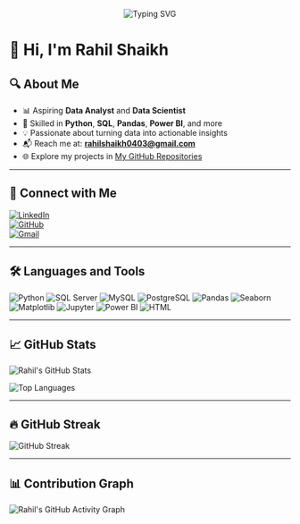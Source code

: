 <p align="center">
  <img src="https://readme-typing-svg.demolab.com?font=Fira+Code&lines=%F0%9F%91%8B+Welcome+to+my+GitHub+Profile!;%F0%9F%9A%80+Aspiring+Data+Analyst+%7C;%F0%9F%93%8A+Skilled+in+Python,+SQL,+Power+BI,+Pandas;%F0%9F%93%88+Data+driven+decisions+for+real+impact;%F0%9F%8E%AF+Always+learning,+always+growing!;&center=true&vCenter=true&width=650&height=60&color=FFFFFF&size=24&pause=1200&shadow=000000" alt="Typing SVG" />
</p>

# 👋 Hi, I'm Rahil Shaikh

## 🔍 About Me
- 📊 Aspiring **Data Analyst** and **Data Scientist**
- 🧠 Skilled in **Python**, **SQL**, **Pandas**, **Power BI**, and more
- 💡 Passionate about turning data into actionable insights
- 📬 Reach me at: **rahilshaikh0403@gmail.com**
- 🌐 Explore my projects in [My GitHub Repositories](https://github.com/rahilshaikh0403?tab=repositories)

---

## 🤝 Connect with Me

[![LinkedIn](https://img.shields.io/badge/LinkedIn-Rahil_Shaikh-blue?style=for-the-badge&logo=linkedin)](https://www.linkedin.com/in/rahilshaikh144)  
[![GitHub](https://img.shields.io/badge/GitHub-rahilshaikh0403-181717?style=for-the-badge&logo=github)](https://github.com/rahilshaikh0403)  
[![Gmail](https://img.shields.io/badge/Gmail-rahilshaikh0403@gmail.com-D14836?style=for-the-badge&logo=gmail&logoColor=white)](mailto:rahilshaikh0403@gmail.com)  


---

## 🛠️ Languages and Tools
![Python](https://img.shields.io/badge/Python-3776AB?logo=python&logoColor=white)
![SQL Server](https://img.shields.io/badge/SQL_Server-CC2927?logo=microsoft-sql-server&logoColor=white)
![MySQL](https://img.shields.io/badge/MySQL-4479A1?logo=mysql&logoColor=white)
![PostgreSQL](https://img.shields.io/badge/PostgreSQL-336791?logo=postgresql&logoColor=white)
![Pandas](https://img.shields.io/badge/Pandas-150458?logo=pandas)
![Seaborn](https://img.shields.io/badge/Seaborn-2c2c2c?logo=python)
![Matplotlib](https://img.shields.io/badge/Matplotlib-11557C?logo=python)
![Jupyter](https://img.shields.io/badge/Jupyter-F37626?logo=jupyter&logoColor=white)
![Power BI](https://img.shields.io/badge/Power_BI-F2C811?logo=power-bi&logoColor=black)
![HTML](https://img.shields.io/badge/HTML5-E34F26?logo=html5&logoColor=white)

---

## 📈 GitHub Stats
![Rahil's GitHub Stats](https://github-readme-stats.vercel.app/api?username=rahilshaikh0403&show_icons=true&theme=radical)

![Top Languages](https://github-readme-stats.vercel.app/api/top-langs/?username=rahilshaikh0403&layout=compact&theme=radical)

---

## 🔥 GitHub Streak
![GitHub Streak](https://github-readme-streak-stats.herokuapp.com?user=rahilshaikh0403&theme=radical)

---

## 📊 Contribution Graph
![Rahil's GitHub Activity Graph](https://github-readme-activity-graph.vercel.app/graph?username=rahilshaikh0403&theme=github-compact)
